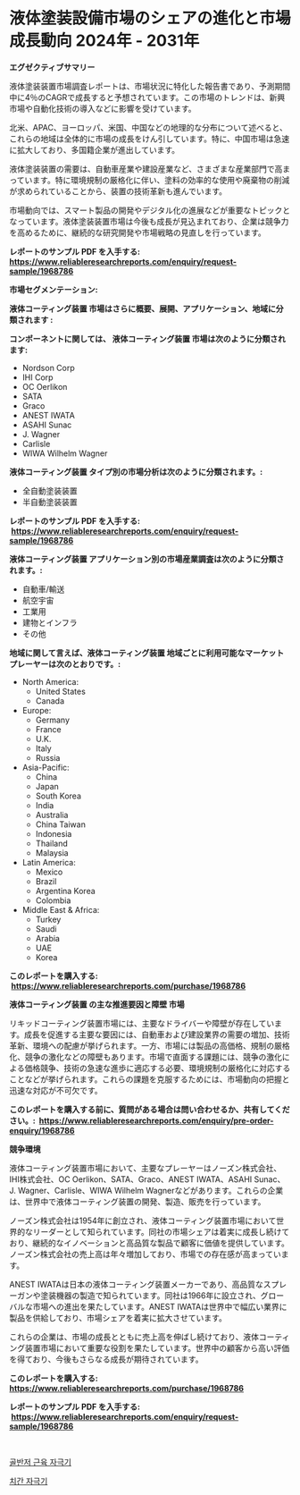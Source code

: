 <p><h1>液体塗装設備市場のシェアの進化と市場成長動向 2024年 - 2031年</h1></p><p><strong>エグゼクティブサマリー</strong></p>
<p><p>液体塗装装置市場調査レポートは、市場状況に特化した報告書であり、予測期間中に4％のCAGRで成長すると予想されています。この市場のトレンドは、新興市場や自動化技術の導入などに影響を受けています。</p><p>北米、APAC、ヨーロッパ、米国、中国などの地理的な分布について述べると、これらの地域は全体的に市場の成長をけん引しています。特に、中国市場は急速に拡大しており、多国籍企業が進出しています。</p><p>液体塗装装置の需要は、自動車産業や建設産業など、さまざまな産業部門で高まっています。特に環境規制の厳格化に伴い、塗料の効率的な使用や廃棄物の削減が求められていることから、装置の技術革新も進んでいます。</p><p>市場動向では、スマート製品の開発やデジタル化の進展などが重要なトピックとなっています。液体塗装装置市場は今後も成長が見込まれており、企業は競争力を高めるために、継続的な研究開発や市場戦略の見直しを行っています。</p></p>
<p><strong>レポートのサンプル PDF を入手する: <a href="https://www.reliableresearchreports.com/enquiry/request-sample/1968786">https://www.reliableresearchreports.com/enquiry/request-sample/1968786</a></strong></p>
<p><strong>市場セグメンテーション:</strong></p>
<p><strong> 液体コーティング装置 市場はさらに概要、展開、アプリケーション、地域に分類されます :</strong></p>
<p><strong>コンポーネントに関しては、 液体コーティング装置 市場は次のように分類されます: &nbsp;</strong></p>
<p><ul><li>Nordson Corp</li><li>IHI Corp</li><li>OC Oerlikon</li><li>SATA</li><li>Graco</li><li>ANEST IWATA</li><li>ASAHI Sunac</li><li>J. Wagner</li><li>Carlisle</li><li>WIWA Wilhelm Wagner</li></ul></p>
<p><strong> 液体コーティング装置 タイプ別の市場分析は次のように分類されます。:</strong></p>
<p><ul><li>全自動塗装装置</li><li>半自動塗装装置</li></ul></p>
<p><strong>レポートのサンプル PDF を入手する: &nbsp;<a href="https://www.reliableresearchreports.com/enquiry/request-sample/1968786">https://www.reliableresearchreports.com/enquiry/request-sample/1968786</a></strong></p>
<p><strong> 液体コーティング装置 アプリケーション別の市場産業調査は次のように分類されます。:</strong></p>
<p><ul><li>自動車/輸送</li><li>航空宇宙</li><li>工業用</li><li>建物とインフラ</li><li>その他</li></ul></p>
<p><strong>地域に関して言えば、液体コーティング装置 地域ごとに利用可能なマーケットプレーヤーは次のとおりです。:</strong></p>
<p><ul>
    <li>
        North America:
        <ul>
            <li>United States</li>
            <li>Canada</li>
        </ul>
    </li>
    <li>
        Europe:
        <ul>
            <li>Germany</li>
            <li>France</li>
            <li>U.K.</li>
            <li>Italy</li>
            <li>Russia</li>
        </ul>
    </li>
    <li>
        Asia-Pacific:
        <ul>
            <li>China</li>
            <li>Japan</li>
            <li>South Korea</li>
            <li>India</li>
            <li>Australia</li>
            <li>China Taiwan</li>
            <li>Indonesia</li>
            <li>Thailand</li>
            <li>Malaysia</li>
        </ul>
    </li>
    <li>
        Latin America:
        <ul>
            <li>Mexico</li>
            <li>Brazil</li>
            <li>Argentina Korea</li>
            <li>Colombia</li>
        </ul>
    </li>
    <li>
        Middle East & Africa:
        <ul>
            <li>Turkey</li>
            <li>Saudi</li>
            <li>Arabia</li>
            <li>UAE</li>
            <li>Korea</li>
        </ul>
    </li>
    </ul></p>
<p><strong>このレポートを購入する: &nbsp;<a href="https://www.reliableresearchreports.com/purchase/1968786">https://www.reliableresearchreports.com/purchase/1968786</a></strong></p>
<p><strong>液体コーティング装置 の主な推進要因と障壁 市場</strong></p>
<p><p>リキッドコーティング装置市場には、主要なドライバーや障壁が存在しています。成長を促進する主要な要因には、自動車および建設業界の需要の増加、技術革新、環境への配慮が挙げられます。一方、市場には製品の高価格、規制の厳格化、競争の激化などの障壁もあります。市場で直面する課題には、競争の激化による価格競争、技術の急速な進歩に適応する必要、環境規制の厳格化に対応することなどが挙げられます。これらの課題を克服するためには、市場動向の把握と迅速な対応が不可欠です。</p></p>
<p><strong>このレポートを購入する前に、質問がある場合は問い合わせるか、共有してください。:&nbsp; <a href="https://www.reliableresearchreports.com/enquiry/pre-order-enquiry/1968786">https://www.reliableresearchreports.com/enquiry/pre-order-enquiry/1968786</a></strong></p>
<p><strong>競争環境</strong></p>
<p><p>液体コーティング装置市場において、主要なプレーヤーはノーズン株式会社、IHI株式会社、OC Oerlikon、SATA、Graco、ANEST IWATA、ASAHI Sunac、J. Wagner、Carlisle、WIWA Wilhelm Wagnerなどがあります。これらの企業は、世界中で液体コーティング装置の開発、製造、販売を行っています。</p><p>ノーズン株式会社は1954年に創立され、液体コーティング装置市場において世界的なリーダーとして知られています。同社の市場シェアは着実に成長し続けており、継続的なイノベーションと高品質な製品で顧客に価値を提供しています。ノーズン株式会社の売上高は年々増加しており、市場での存在感が高まっています。</p><p>ANEST IWATAは日本の液体コーティング装置メーカーであり、高品質なスプレーガンや塗装機器の製造で知られています。同社は1966年に設立され、グローバルな市場への進出を果たしています。ANEST IWATAは世界中で幅広い業界に製品を供給しており、市場シェアを着実に拡大させています。</p><p>これらの企業は、市場の成長とともに売上高を伸ばし続けており、液体コーティング装置市場において重要な役割を果たしています。世界中の顧客から高い評価を得ており、今後もさらなる成長が期待されています。</p></p>
<p><strong>このレポートを購入する: &nbsp; <a href="https://www.reliableresearchreports.com/purchase/1968786">https://www.reliableresearchreports.com/purchase/1968786</a></strong></p>
<p><strong>レポートのサンプル PDF を入手する: &nbsp;<a href="https://www.reliableresearchreports.com/enquiry/request-sample/1968786">https://www.reliableresearchreports.com/enquiry/request-sample/1968786</a></strong><strong></strong></p>
<p>&nbsp;</p>
<p><p><a href="https://github.com/fernandotryO5lson96765/Market-Research-Report-List-1/blob/main/43530147062.md">골반저 근육 자극기</a></p><p><a href="https://github.com/CliftonFisher9067/Market-Research-Report-List-1/blob/main/63334837061.md">치간 자극기</a></p></p>